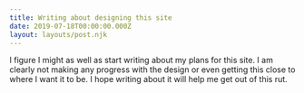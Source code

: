 ```yaml
---
title: Writing about designing this site
date: 2019-07-18T00:00:00.000Z
layout: layouts/post.njk
---
```

I figure I might as well as start writing about my plans for this site. I am clearly not making any progress with the design or even getting this close to where I want it to be. I hope writing about it will help me get out of this rut.